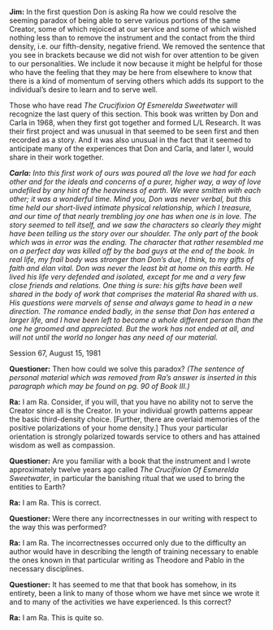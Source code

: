 <p><strong>Jim:</strong> In the first question Don is asking Ra how we could resolve the seeming paradox of being able to serve various portions of the same Creator, some of which rejoiced at our service and some of which wished nothing less than to remove the instrument and the contact from the third density, i.e. our fifth-density, negative friend. We removed the sentence that you see in brackets because we did not wish for over attention to be given to our personalities. We include it now because it might be helpful for those who have the feeling that they may be here from elsewhere to know that there is a kind of momentum of serving others which adds its support to the individual’s desire to learn and to serve well.</p>
<p>Those who have read <em>The Crucifixion Of Esmerelda Sweetwater</em> will recognize the last query of this section. This book was written by Don and Carla in 1968, when they first got together and formed L/L Research. It was their first project and was unusual in that seemed to be seen first and then recorded as a story. And it was also unusual in the fact that it seemed to anticipate many of the experiences that Don and Carla, and later I, would share in their work together.</p>
<p><strong><em>Carla:</em></strong><em> Into this first work of ours was poured all the love we had for each other and for the ideals and concerns of a purer, higher way, a way of love undefiled by any hint of the heaviness of earth. We were smitten with each other; it was a wonderful time. Mind you, Don was never verbal, but this time held our short-lived intimate physical relationship, which I treasure, and our time of that nearly trembling joy one has when one is in love. The story seemed to tell itself, and we saw the characters so clearly they might have been telling us the story over our shoulder. The only part of the book which was in error was the ending. The character that rather resembled me on a perfect day was killed off by the bad guys at the end of the book. In real life, my frail body was stronger than Don’s due, I think, to my gifts of faith and élan vital. Don was never the least bit at home on this earth. He lived his life very defended and isolated, except for me and a very few close friends and relations. One thing is sure: his gifts have been well shared in the body of work that comprises the material Ra shared with us. His questions were marvels of sense and always game to head in a new direction. The romance ended badly, in the sense that Don has entered a larger life, and I have been left to become a whole different person than the one he groomed and appreciated. But the work has not ended at all, and will not until the world no longer has any need of our material.</em></p>
<p class="transcript-sub-title">Session 67, August 15, 1981</p>
<p><strong>Questioner:</strong> Then how could we solve this paradox? <em>(The sentence of personal material which was removed from Ra’s answer is inserted in this paragraph which may be found on pg. 90 of Book III.)</em></p>
<p><strong>Ra:</strong> I am Ra. Consider, if you will, that you have no ability not to serve the Creator since all is the Creator. In your individual growth patterns appear the basic third-density choice. [Further, there are overlaid memories of the positive polarizations of your home density.] Thus your particular orientation is strongly polarized towards service to others and has attained wisdom as well as compassion.</p>
<p><strong>Questioner:</strong> Are you familiar with a book that the instrument and I wrote approximately twelve years ago called <em>The Crucifixion Of Esmerelda Sweetwater</em>, in particular the banishing ritual that we used to bring the entities to Earth?</p>
<p><strong>Ra:</strong> I am Ra. This is correct.</p>
<p><strong>Questioner:</strong> Were there any incorrectnesses in our writing with respect to the way this was performed?</p>
<p><strong>Ra:</strong> I am Ra. The incorrectnesses occurred only due to the difficulty an author would have in describing the length of training necessary to enable the ones known in that particular writing as Theodore and Pablo in the necessary disciplines.</p>
<p><strong>Questioner:</strong> It has seemed to me that that book has somehow, in its entirety, been a link to many of those whom we have met since we wrote it and to many of the activities we have experienced. Is this correct?</p>
<p><strong>Ra:</strong> I am Ra. This is quite so.</p>